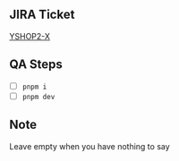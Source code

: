 ## JIRA Ticket

[YSHOP2-X](https://youcanshop.atlassian.net/browse/YSHOP2-X)

## QA Steps

-  [ ] `pnpm i`
-  [ ] `pnpm dev`

## Note

Leave empty when you have nothing to say
